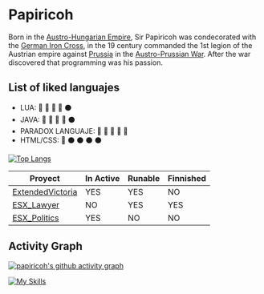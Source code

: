 # Papiricoh

Born in the [Austro-Hungarian Empire](https://en.wikipedia.org/wiki/Austria-Hungary), Sir Papiricoh was condecorated with the [German Iron Cross](https://en.wikipedia.org/wiki/Iron_Cross), in the 19 century commanded the 1st legion of the Austrian empire against [Prussia](https://en.wikipedia.org/wiki/Prussia) in the [Austro-Prussian War](https://en.wikipedia.org/wiki/Austro-Prussian_War). After the war discovered that programming was his passion.

## List of liked languajes

- LUA: 🔘 🔘 🔘 🔘 ⚫️
- JAVA: 🔘 🔘 🔘 🔘 ⚫️
- PARADOX LANGUAJE: 🔘 🔘 🔘 🔘 🔘
- HTML/CSS: 🔘 ⚫️ ⚫️ ⚫️ ⚫️

[![Top Langs](https://github-readme-stats.vercel.app/api/top-langs/?username=papiricoh&layout=compact&theme=synthwave)](https://github.com/papiricoh/github-readme-stats)

| Proyect     | In Active | Runable | Finnished |
| ---      | ---       | --- | ---|
| [ExtendedVictoria](https://github.com/papiricoh/extendedTimeline) | YES | YES | NO |
| [ESX_Lawyer](https://github.com/papiricoh/esx_lawyer) | NO | YES | YES |
| [ESX_Politics](esx_politics) | YES | NO | NO |

## Activity Graph
[![papiricoh's github activity graph](https://activity-graph.herokuapp.com/graph?username=papiricoh&theme=react-dark)](https://github.com/papiricoh/github-readme-activity-graph)

[![My Skills](https://skillicons.dev/icons?i=java,lua,html&perline=3)](https://skillicons.dev)
